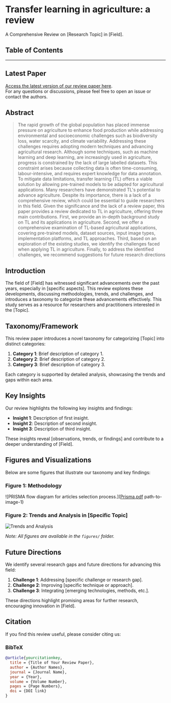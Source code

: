 # Transfer learning in agriculture: a review
A Comprehensive Review on [Research Topic] in [Field].

## Table of Contents
<!--- [Latest Paper](#latest-paper)->
- [Abstract](#abstract)
<!--- [Introduction](#introduction)->
<!--- [Taxonomy/Framework](#taxonomyframework)->
- [Key Insights](#key-insights)
- [Figures and Visualizations](#figures-and-visualizations)
<!--- [Future Directions](#future-directions)->
- [Citation](#citation)
- [Supplementary Material](#supplementary-material)
<!--
Thank you to the reviewers for their constructive feedback. All comments have been addressed and incorporated into the revised version of the paper.
-->
---

## Latest Paper
[Access the latest version of our review paper here](link-to-paper).  
For any questions or discussions, please feel free to open an issue or contact the authors.

## Abstract
> The rapid growth of the global population has placed immense pressure on agriculture to enhance food production while addressing environmental and socioeconomic challenges such as biodiversity loss, water scarcity, and climate variability. Addressing these challenges requires adopting modern techniques and advancing agricultural research. Although some techniques, such as machine learning and deep learning, are increasingly used in agriculture, progress is constrained by the lack of large labelled datasets. This constraint arises because collecting data is often time-consuming, labour-intensive, and requires expert knowledge for data annotation. To mitigate data limitations, transfer learning (TL) offers a viable solution by allowing pre-trained models to be adapted for agricultural applications. Many researchers have demonstrated TL's potential to advance agriculture. Despite its importance, there is a lack of a comprehensive review, which could be essential to guide researchers in this field. Given the significance and the lack of a review paper, this paper provides a review dedicated to TL in agriculture, offering three main contributions. First, we provide an in-depth background study on TL and its applications in agriculture. Second, we offer a comprehensive examination of TL-based agricultural applications, covering pre-trained models, dataset sources, input image types, implementation platforms, and TL approaches. Third, based on an exploration of the existing studies, we identify the challenges faced when applying TL in agriculture. Finally, to address the identified challenges, we recommend suggestions for future research directions

## Introduction
The field of [Field] has witnessed significant advancements over the past years, especially in [specific aspects]. This review explores these developments, discussing methodologies, trends, and challenges, and introduces a taxonomy to categorize these advancements effectively. This study serves as a resource for researchers and practitioners interested in the [Topic].

## Taxonomy/Framework
This review paper introduces a novel taxonomy for categorizing [Topic] into distinct categories:
1. **Category 1**: Brief description of category 1.
2. **Category 2**: Brief description of category 2.
3. **Category 3**: Brief description of category 3.

Each category is supported by detailed analysis, showcasing the trends and gaps within each area.

## Key Insights
Our review highlights the following key insights and findings:
- **Insight 1**: Description of first insight.
- **Insight 2**: Description of second insight.
- **Insight 3**: Description of third insight.

These insights reveal [observations, trends, or findings] and contribute to a deeper understanding of [Field].
## Figures and Visualizations
Below are some figures that illustrate our taxonomy and key findings:

### Figure 1: Methodology
![PRISMA flow diagram for articles selection process.]([Prisma.pdf](https://github.com/user-attachments/files/17708828/Prisma.pdf)
path-to-image-1)

### Figure 2: Trends and Analysis in [Specific Topic]
![Trends and Analysis](path-to-image-2)

*Note: All figures are available in the `figures/` folder.*


## Future Directions
We identify several research gaps and future directions for advancing this field:
1. **Challenge 1**: Addressing [specific challenge or research gap].
2. **Challenge 2**: Improving [specific technique or approach].
3. **Challenge 3**: Integrating [emerging technologies, methods, etc.].

These directions highlight promising areas for further research, encouraging innovation in [Field].

## Citation
If you find this review useful, please consider citing us:

### BibTeX
```bibtex
@article{yourcitationkey,
  title = {Title of Your Review Paper},
  author = {Author Names},
  journal = {Journal Name},
  year = {Year},
  volume = {Volume Number},
  pages = {Page Numbers},
  doi = {DOI link}
}

